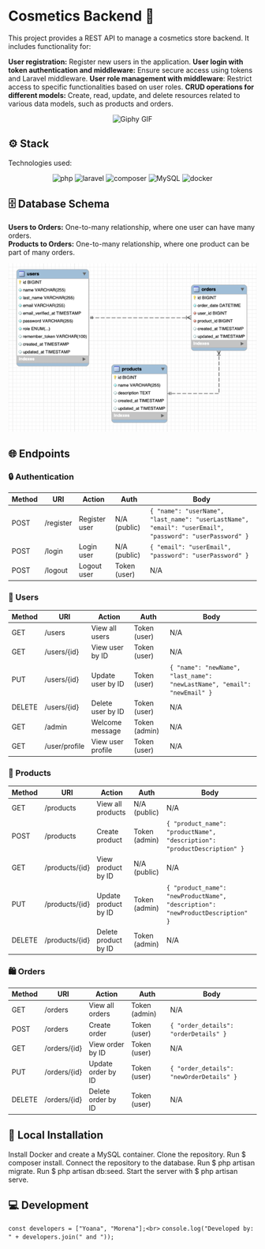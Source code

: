 # Cosmetics Backend 💄
This project provides a REST API to manage a cosmetics store backend. It includes functionality for:

**User registration:** Register new users in the application.
**User login with token authentication and middleware:** Ensure secure access using tokens and Laravel middleware.
**User role management with middleware**: Restrict access to specific functionalities based on user roles.
**CRUD operations for different models:** Create, read, update, and delete resources related to various data models, such as products and orders.

<div align="center"><img src="https://i.giphy.com/media/v1.Y2lkPTc5MGI3NjExMm5iOWJ6ZHpoaWdscWgzemUxbjYwbjk1a3I3ZGRjcmFocXJlMWQ1diZlcD12MV9pbnRlcm5hbF9naWZfYnlfaWQmY3Q9Zw/nmbk2prARJTrGAd1qT/giphy.gif" alt="Giphy GIF" /></div>



## ⚙️ Stack
Technologies used:

<div align="center"> <a> <img src= "https://img.shields.io/badge/PHP-777BB4?style=for-the-badge&logo=php&logoColor=white" alt="php" /> </a> <a> <img src= "https://img.shields.io/badge/Laravel-FF2D20?style=for-the-badge&logo=laravel&logoColor=white" alt="laravel" /> </a> <a> <img src= "https://img.shields.io/badge/Composer-885630?style=for-the-badge&logo=Composer&logoColor=white" alt="composer" /> </a> <a> <img src="https://img.shields.io/badge/MySQL-4479A1?style=for-the-badge&logo=mysql&logoColor=white" alt="MySQL" /> </a> <a> <img src="https://img.shields.io/badge/Docker-2496ED?style=for-the-badge&logo=docker&logoColor=white" alt="docker" /> </a> </div>

## 🗄️ Database Schema
**Users to Orders:** One-to-many relationship, where one user can have many orders. <br>
**Products to Orders:** One-to-many relationship, where one product can be part of many orders.


<img src="./assets/img/database_diagram.png" alt="database_diagram"/>




## 🌐 Endpoints 

### 🔒 Authentication

| Method | URI       | Action         | Auth                | Body                                                                                   |
|--------|-----------|----------------|---------------------|----------------------------------------------------------------------------------------|
| POST   | /register  | Register user  | N/A (public)        | `{ "name": "userName", "last_name": "userLastName", "email": "userEmail", "password": "userPassword" }` |
| POST   | /login     | Login user     | N/A (public)        | `{ "email": "userEmail", "password": "userPassword" }`                                |
| POST   | /logout    | Logout user    | Token (user)        | N/A                                                                                    |

### 👤 Users

| Method | URI           | Action              | Auth      | Body                                                                                   |
|--------|---------------|---------------------|-----------|----------------------------------------------------------------------------------------|
| GET    | /users        | View all users      | Token (user) | N/A                                                                                    |
| GET    | /users/{id}   | View user by ID     | Token (user) | N/A                                                                                    |
| PUT    | /users/{id}   | Update user by ID   | Token (user) | `{ "name": "newName", "last_name": "newLastName", "email": "newEmail" }`            |
| DELETE | /users/{id}   | Delete user by ID   | Token (user) | N/A                                                                                    |
| GET    | /admin        | Welcome message     | Token (admin) | N/A                                                                                    |
| GET    | /user/profile | View user profile   | Token (user) | N/A                                                                                    |

### 🛒 Products

| Method | URI            | Action              | Auth        | Body                                                                                   |
|--------|----------------|---------------------|-------------|----------------------------------------------------------------------------------------|
| GET    | /products      | View all products   | N/A (public) | N/A                                                                                    |
| POST   | /products      | Create product      | Token (admin) | `{ "product_name": "productName", "description": "productDescription" }`             |
| GET    | /products/{id} | View product by ID  | N/A (public) | N/A                                                                                    |
| PUT    | /products/{id} | Update product by ID | Token (admin) | `{ "product_name": "newProductName", "description": "newProductDescription" }`       |
| DELETE | /products/{id} | Delete product by ID | Token (admin) | N/A                                                                                    |

### 🛍️ Orders

| Method | URI          | Action             | Auth      | Body                                                |
|--------|--------------|--------------------|-----------|-----------------------------------------------------|
| GET    | /orders      | View all orders    | Token (admin) | N/A                                                 |
| POST   | /orders      | Create order       | Token (user) | `{ "order_details": "orderDetails" }`             |
| GET    | /orders/{id} | View order by ID   | Token (user) | N/A                                                 |
| PUT    | /orders/{id} | Update order by ID | Token (user) | `{ "order_details": "newOrderDetails" }`          |
| DELETE | /orders/{id} | Delete order by ID | Token (user) | N/A                                                 |


## 🧾 Local Installation
Install Docker and create a MySQL container.
Clone the repository.
Run $ composer install.
Connect the repository to the database.
Run $ php artisan migrate.
Run $ php artisan db:seed.
Start the server with $ php artisan serve.


## 💻 Development
`const developers = ["Yoana", "Morena"];<br>`
`console.log("Developed by: " + developers.join(" and "));`